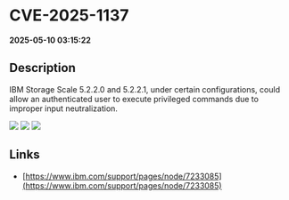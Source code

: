 # CVE-2025-1137

**2025-05-10 03:15:22**

## Description
IBM Storage Scale 5.2.2.0 and 5.2.2.1, under certain configurations, could allow an authenticated user to execute privileged commands due to improper input neutralization.

![](https://img.shields.io/static/v1?label=Score&message=7.5&color=red)
![](https://img.shields.io/static/v1?label=Severity&message=HIGH&color=red)
![](https://img.shields.io/static/v1?label=CWE&message=RCE&color=green)

## Links
- [https://www.ibm.com/support/pages/node/7233085](https://www.ibm.com/support/pages/node/7233085)
